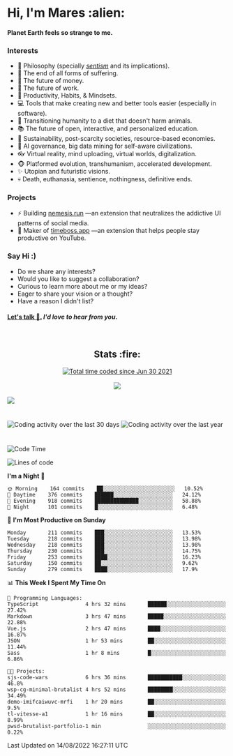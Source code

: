 <h1>Hi, I'm Mares :alien:</h1>

#### Planet Earth feels so strange to me.

### **Interests**

- 🌊 Philosophy (specially [_sentism_][sentismmedium] and its implications).
- 🎯 The end of all forms of suffering.
- 💸 The future of money.
- 💼 The future of work.
- 🧠 Productivity, Habits, & Mindsets.
- 💻 Tools that make creating new and better tools easier (especially in software).
- 🥗 Transitioning humanity to a diet that doesn't harm animals.
- 📚 The future of open, interactive, and personalized education.
- 🌱 Sustainability, post-scarcity societies, resource-based economies.
- 🤖 AI governance, big data mining for self-aware civilizations.
- 👓 Virtual reality, mind uploading, virtual worlds, digitalization.
- 🐵 Platformed evolution, transhumanism, accelerated development.
- ✨ Utopian and futuristic visions.
- 💀 Death, euthanasia, sentience, nothingness, definitive ends.


### **Projects**

- ⚡ Building [nemesis.run](https://chrome.google.com/webstore/detail/nemesis-%E2%80%93-humane-design-f/blfbbifgjgikekfochleknjcopefifgo?hl=en) —an extension that neutralizes the addictive UI patterns of social media.
- 💎 Maker of [timeboss.app](https://timeboss.app) —an extension that helps people stay productive on YouTube.


### **Say Hi :)**

- Do we share any interests?
- Would you like to suggest a collaboration?
- Curious to learn more about me or my ideas?
- Eager to share your vision or a thought?
- Have a reason I didn't list?

#### [Let's talk :wave:.](mailto:mareszhar@gmail.com) _I'd love to hear from you_.

[sentismmedium]: https://medium.com/@mareszhar/born-a-prisoner-a-reflection-about-life-its-struggles-and-a-plan-to-escape-d8566ce9b026

<br>

<h2 align="center">Stats :fire:</h2>

<div align="center">
  <a href="https://wakatime.com/@cfdc0e0d-4860-4b62-9ff0-cb659185525e">
    <img src="https://wakatime.com/badge/user/cfdc0e0d-4860-4b62-9ff0-cb659185525e.svg" alt="Total time coded since Jun 30 2021" />
  </a>
</div>

<br>

<!-- 
Add or remove this: 
&dates=B1AAB3FF 
...or this...
&date_format=M%20j%5B%2C%20Y%5D
from the *streak stats URL below* if they get bugged and aren't updating: 
-->

<div align="center">
  <img src="https://github-readme-streak-stats.herokuapp.com?user=mareszhar&theme=black-ice&hide_border=true&stroke=FFFFFF15&ring=DF8FFE&fire=DF8FFE&currStreakLabel=DF8FFE&background=1A232A&currStreakNum=86FFAB&dates=B1AAB3FF&date_format=M%20j%5B%2C%20Y%5D">
</div>

<br>

<img src="https://activity-graph.herokuapp.com/graph?username=mareszhar&theme=nord&bg_color=00000000&color=979797&line=DF8FFE&point=00000000&area=true&hide_border=true">

<br>

<h1></h1>

<img src="https://wakatime.com/share/@mares/5df0ff02-9c79-41b4-b540-51dc9c65a57b.svg" alt="Coding activity over the last 30 days" />
<img src="https://wakatime.com/share/@mares/ea89ba71-f374-40af-930c-e0655909fe37.svg" alt="Coding activity over the last year" />

<h1></h1>

<!--START_SECTION:waka-->
![Code Time](http://img.shields.io/badge/Code%20Time-583%20hrs%2044%20mins-blue)

![Lines of code](https://img.shields.io/badge/From%20Hello%20World%20I%27ve%20Written-153%20Thousand%20lines%20of%20code-blue)

**I'm a Night 🦉** 

```text
🌞 Morning    164 commits    ██░░░░░░░░░░░░░░░░░░░░░░░   10.52% 
🌆 Daytime    376 commits    ██████░░░░░░░░░░░░░░░░░░░   24.12% 
🌃 Evening    918 commits    ██████████████░░░░░░░░░░░   58.88% 
🌙 Night      101 commits    █░░░░░░░░░░░░░░░░░░░░░░░░   6.48%

```
📅 **I'm Most Productive on Sunday** 

```text
Monday       211 commits    ███░░░░░░░░░░░░░░░░░░░░░░   13.53% 
Tuesday      218 commits    ███░░░░░░░░░░░░░░░░░░░░░░   13.98% 
Wednesday    218 commits    ███░░░░░░░░░░░░░░░░░░░░░░   13.98% 
Thursday     230 commits    ███░░░░░░░░░░░░░░░░░░░░░░   14.75% 
Friday       253 commits    ████░░░░░░░░░░░░░░░░░░░░░   16.23% 
Saturday     150 commits    ██░░░░░░░░░░░░░░░░░░░░░░░   9.62% 
Sunday       279 commits    ████░░░░░░░░░░░░░░░░░░░░░   17.9%

```


📊 **This Week I Spent My Time On** 

```text
💬 Programming Languages: 
TypeScript               4 hrs 32 mins       ██████░░░░░░░░░░░░░░░░░░░   27.42% 
Markdown                 3 hrs 47 mins       █████░░░░░░░░░░░░░░░░░░░░   22.88% 
Vue.js                   2 hrs 47 mins       ████░░░░░░░░░░░░░░░░░░░░░   16.87% 
JSON                     1 hr 53 mins        ██░░░░░░░░░░░░░░░░░░░░░░░   11.44% 
Sass                     1 hr 8 mins         █░░░░░░░░░░░░░░░░░░░░░░░░   6.86%

🐱‍💻 Projects: 
sjs-code-wars            6 hrs 36 mins       ███████████░░░░░░░░░░░░░░   46.8% 
wsp-cg-minimal-brutalist 4 hrs 52 mins       ████████░░░░░░░░░░░░░░░░░   34.49% 
demo-imifcaiwuvc-mrfi    1 hr 20 mins        ██░░░░░░░░░░░░░░░░░░░░░░░   9.5% 
tl-vitesse-a1            1 hr 16 mins        ██░░░░░░░░░░░░░░░░░░░░░░░   8.99% 
pwsd-brutalist-portfolio-1 min               ░░░░░░░░░░░░░░░░░░░░░░░░░   0.22%

```


 Last Updated on 14/08/2022 16:27:11 UTC
<!--END_SECTION:waka-->
